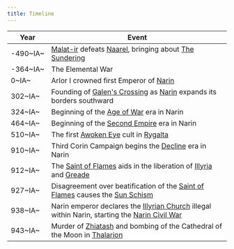 ```yaml
---
title: Timeline
---
```


| Year | Event |
| ---- | ----- |
| -490~IA~ | [Malat-ir](/pages/Malat-ir) defeats [Naarel](/pages/Naarel), bringing about [The Sundering](/pages/Sundering) |
| -364~IA~ | The Elemental War |
| 0~IA~    | Arlor I crowned first Emperor of [Narin](/pages/Narin) |
| 302~IA~  | Founding of [Galen's Crossing](/pages/Galens-Crossing) as [Narin](/pages/Narin) expands its borders southward |
| 324~IA~  | Beginning of the [Age of War](/pages/Narin#the-age-of-war) era in Narin |
| 464~IA~  | Beginning of the [Second Empire](/pages/Narin#the-second-empire) era in Narin |
| 510~IA~  | The first [Awoken Eye](/pages/Awoken-Eye) cult in [Rygalta](/pages/Rygalta) |
| 910~IA~  | Third Corin Campaign begins the [Decline](/pages/Narin#the-decline) era in Narin |
| 912~IA~  | The [Saint of Flames](/pages/Saint-of-Flames) aids in the liberation of [Illyria](/pages/Illyria) and [Greade](/pages/Greade) |
| 927~IA~  | Disagreement over beatification of the [Saint of Flames](/pages/Saint-of-Flames) causes the [Sun Schism](/pages/Sun-Schism) |
| 938~IA~  | Narin emperor declares the [Illyrian Church](/pages/Illyrian-Church) illegal within Narin, starting the [Narin Civil War](/pages/Narin#narin-civil-war) |
| 943~IA~  | Murder of [Zhiatash](/pages/Zhiatash) and bombing of the Cathedral of the Moon in [Thalarion](/pages/Thalarion) |

